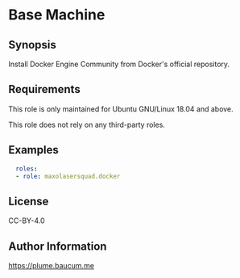 Base Machine
=========

Synopsis
--------

Install Docker Engine Community from Docker's official repository.

Requirements
------------

This role is only maintained for Ubuntu GNU/Linux 18.04 and above.

This role does not rely on any third-party roles.

Examples
----------------

```yaml
  roles:
  - role: maxolasersquad.docker
```

License
-------

CC-BY-4.0

Author Information
------------------

https://plume.baucum.me

